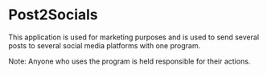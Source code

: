 # Post2Socials

This application is used for marketing purposes and is used to send several posts to several social media platforms with one program.

Note: Anyone who uses the program is held responsible for their actions.
